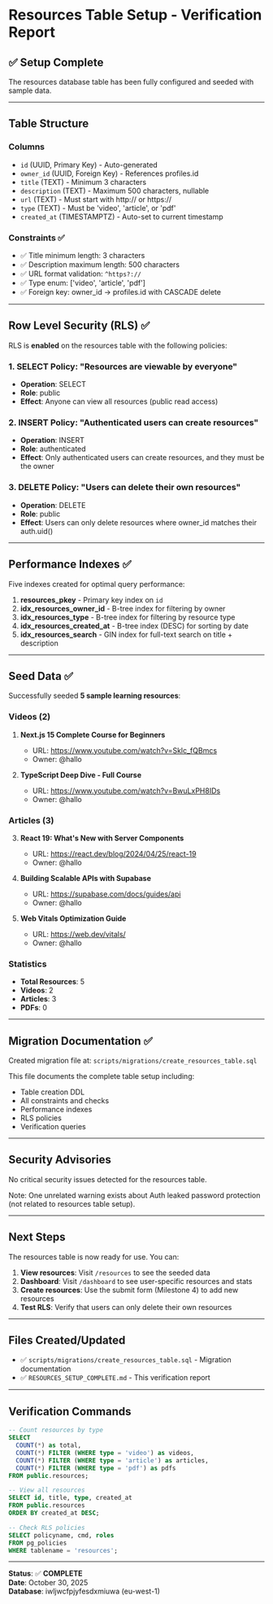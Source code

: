 # Resources Table Setup - Verification Report

## ✅ Setup Complete

The resources database table has been fully configured and seeded with sample data.

---

## Table Structure

### Columns
- `id` (UUID, Primary Key) - Auto-generated
- `owner_id` (UUID, Foreign Key) - References profiles.id
- `title` (TEXT) - Minimum 3 characters
- `description` (TEXT) - Maximum 500 characters, nullable
- `url` (TEXT) - Must start with http:// or https://
- `type` (TEXT) - Must be 'video', 'article', or 'pdf'
- `created_at` (TIMESTAMPTZ) - Auto-set to current timestamp

### Constraints ✅
- ✅ Title minimum length: 3 characters
- ✅ Description maximum length: 500 characters
- ✅ URL format validation: `^https?://`
- ✅ Type enum: ['video', 'article', 'pdf']
- ✅ Foreign key: owner_id → profiles.id with CASCADE delete

---

## Row Level Security (RLS) ✅

RLS is **enabled** on the resources table with the following policies:

### 1. SELECT Policy: "Resources are viewable by everyone"
- **Operation**: SELECT
- **Role**: public
- **Effect**: Anyone can view all resources (public read access)

### 2. INSERT Policy: "Authenticated users can create resources"
- **Operation**: INSERT
- **Role**: authenticated
- **Effect**: Only authenticated users can create resources, and they must be the owner

### 3. DELETE Policy: "Users can delete their own resources"
- **Operation**: DELETE
- **Role**: public
- **Effect**: Users can only delete resources where owner_id matches their auth.uid()

---

## Performance Indexes ✅

Five indexes created for optimal query performance:

1. **resources_pkey** - Primary key index on `id`
2. **idx_resources_owner_id** - B-tree index for filtering by owner
3. **idx_resources_type** - B-tree index for filtering by resource type
4. **idx_resources_created_at** - B-tree index (DESC) for sorting by date
5. **idx_resources_search** - GIN index for full-text search on title + description

---

## Seed Data ✅

Successfully seeded **5 sample learning resources**:

### Videos (2)
1. **Next.js 15 Complete Course for Beginners**
   - URL: https://www.youtube.com/watch?v=Sklc_fQBmcs
   - Owner: @hallo

2. **TypeScript Deep Dive - Full Course**
   - URL: https://www.youtube.com/watch?v=BwuLxPH8IDs
   - Owner: @hallo

### Articles (3)
3. **React 19: What's New with Server Components**
   - URL: https://react.dev/blog/2024/04/25/react-19
   - Owner: @hallo

4. **Building Scalable APIs with Supabase**
   - URL: https://supabase.com/docs/guides/api
   - Owner: @hallo

5. **Web Vitals Optimization Guide**
   - URL: https://web.dev/vitals/
   - Owner: @hallo

### Statistics
- **Total Resources**: 5
- **Videos**: 2
- **Articles**: 3
- **PDFs**: 0

---

## Migration Documentation ✅

Created migration file at: `scripts/migrations/create_resources_table.sql`

This file documents the complete table setup including:
- Table creation DDL
- All constraints and checks
- Performance indexes
- RLS policies
- Verification queries

---

## Security Advisories

No critical security issues detected for the resources table.

Note: One unrelated warning exists about Auth leaked password protection (not related to resources table setup).

---

## Next Steps

The resources table is now ready for use. You can:

1. **View resources**: Visit `/resources` to see the seeded data
2. **Dashboard**: Visit `/dashboard` to see user-specific resources and stats
3. **Create resources**: Use the submit form (Milestone 4) to add new resources
4. **Test RLS**: Verify that users can only delete their own resources

---

## Files Created/Updated

- ✅ `scripts/migrations/create_resources_table.sql` - Migration documentation
- ✅ `RESOURCES_SETUP_COMPLETE.md` - This verification report

---

## Verification Commands

```sql
-- Count resources by type
SELECT 
  COUNT(*) as total,
  COUNT(*) FILTER (WHERE type = 'video') as videos,
  COUNT(*) FILTER (WHERE type = 'article') as articles,
  COUNT(*) FILTER (WHERE type = 'pdf') as pdfs
FROM public.resources;

-- View all resources
SELECT id, title, type, created_at 
FROM public.resources 
ORDER BY created_at DESC;

-- Check RLS policies
SELECT policyname, cmd, roles 
FROM pg_policies 
WHERE tablename = 'resources';
```

---

**Status**: ✅ **COMPLETE**  
**Date**: October 30, 2025  
**Database**: iwljwcfpjyfesdxmiuwa (eu-west-1)

